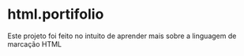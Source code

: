 # html.portifolio
Este projeto foi feito no intuito de aprender mais sobre a linguagem de marcação HTML
